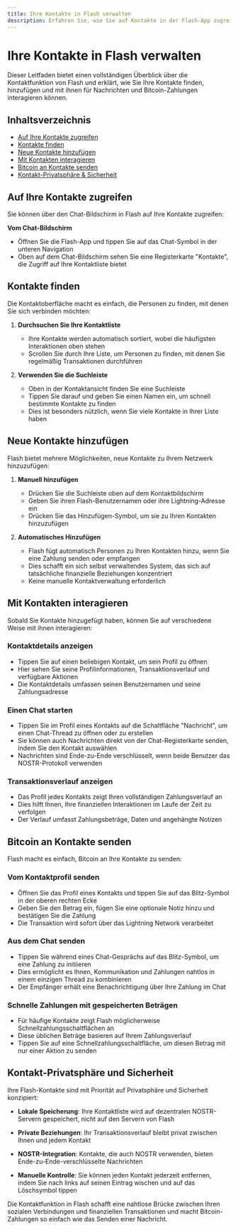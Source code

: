 ```yaml
---
title: Ihre Kontakte in Flash verwalten
description: Erfahren Sie, wie Sie auf Kontakte in der Flash-App zugreifen, sie hinzufügen und mit ihnen interagieren
---
```


# Ihre Kontakte in Flash verwalten

Dieser Leitfaden bietet einen vollständigen Überblick über die Kontaktfunktion von Flash und erklärt, wie Sie Ihre Kontakte finden, hinzufügen und mit ihnen für Nachrichten und Bitcoin-Zahlungen interagieren können.

## Inhaltsverzeichnis

-   [Auf Ihre Kontakte zugreifen](#auf-ihre-kontakte-zugreifen)
-   [Kontakte finden](#kontakte-finden)
-   [Neue Kontakte hinzufügen](#neue-kontakte-hinzufügen)
-   [Mit Kontakten interagieren](#mit-kontakten-interagieren)
-   [Bitcoin an Kontakte senden](#bitcoin-an-kontakte-senden)
-   [Kontakt-Privatsphäre & Sicherheit](#kontakt-privatsphäre-und-sicherheit)

## Auf Ihre Kontakte zugreifen

Sie können über den Chat-Bildschirm in Flash auf Ihre Kontakte zugreifen:

**Vom Chat-Bildschirm**

-   Öffnen Sie die Flash-App und tippen Sie auf das Chat-Symbol in der unteren Navigation
-   Oben auf dem Chat-Bildschirm sehen Sie eine Registerkarte "Kontakte", die Zugriff auf Ihre Kontaktliste bietet

## Kontakte finden

Die Kontaktoberfläche macht es einfach, die Personen zu finden, mit denen Sie sich verbinden möchten:

1. **Durchsuchen Sie Ihre Kontaktliste**

    - Ihre Kontakte werden automatisch sortiert, wobei die häufigsten Interaktionen oben stehen
    - Scrollen Sie durch Ihre Liste, um Personen zu finden, mit denen Sie regelmäßig Transaktionen durchführen

2. **Verwenden Sie die Suchleiste**
    - Oben in der Kontaktansicht finden Sie eine Suchleiste
    - Tippen Sie darauf und geben Sie einen Namen ein, um schnell bestimmte Kontakte zu finden
    - Dies ist besonders nützlich, wenn Sie viele Kontakte in Ihrer Liste haben

## Neue Kontakte hinzufügen

Flash bietet mehrere Möglichkeiten, neue Kontakte zu Ihrem Netzwerk hinzuzufügen:

1. **Manuell hinzufügen**

    - Drücken Sie die Suchleiste oben auf dem Kontaktbildschirm
    - Geben Sie ihren Flash-Benutzernamen oder ihre Lightning-Adresse ein
    - Drücken Sie das Hinzufügen-Symbol, um sie zu Ihren Kontakten hinzuzufügen

2. **Automatisches Hinzufügen**
    - Flash fügt automatisch Personen zu Ihren Kontakten hinzu, wenn Sie eine Zahlung senden oder empfangen
    - Dies schafft ein sich selbst verwaltendes System, das sich auf tatsächliche finanzielle Beziehungen konzentriert
    - Keine manuelle Kontaktverwaltung erforderlich

## Mit Kontakten interagieren

Sobald Sie Kontakte hinzugefügt haben, können Sie auf verschiedene Weise mit ihnen interagieren:

### Kontaktdetails anzeigen

-   Tippen Sie auf einen beliebigen Kontakt, um sein Profil zu öffnen
-   Hier sehen Sie seine Profilinformationen, Transaktionsverlauf und verfügbare Aktionen
-   Die Kontaktdetails umfassen seinen Benutzernamen und seine Zahlungsadresse

### Einen Chat starten

-   Tippen Sie im Profil eines Kontakts auf die Schaltfläche "Nachricht", um einen Chat-Thread zu öffnen oder zu erstellen
-   Sie können auch Nachrichten direkt von der Chat-Registerkarte senden, indem Sie den Kontakt auswählen
-   Nachrichten sind Ende-zu-Ende verschlüsselt, wenn beide Benutzer das NOSTR-Protokoll verwenden

### Transaktionsverlauf anzeigen

-   Das Profil jedes Kontakts zeigt Ihren vollständigen Zahlungsverlauf an
-   Dies hilft Ihnen, Ihre finanziellen Interaktionen im Laufe der Zeit zu verfolgen
-   Der Verlauf umfasst Zahlungsbeträge, Daten und angehängte Notizen

## Bitcoin an Kontakte senden

Flash macht es einfach, Bitcoin an Ihre Kontakte zu senden:

### Vom Kontaktprofil senden

-   Öffnen Sie das Profil eines Kontakts und tippen Sie auf das Blitz-Symbol in der oberen rechten Ecke
-   Geben Sie den Betrag ein, fügen Sie eine optionale Notiz hinzu und bestätigen Sie die Zahlung
-   Die Transaktion wird sofort über das Lightning Network verarbeitet

### Aus dem Chat senden

-   Tippen Sie während eines Chat-Gesprächs auf das Blitz-Symbol, um eine Zahlung zu initiieren
-   Dies ermöglicht es Ihnen, Kommunikation und Zahlungen nahtlos in einem einzigen Thread zu kombinieren
-   Der Empfänger erhält eine Benachrichtigung über Ihre Zahlung im Chat

### Schnelle Zahlungen mit gespeicherten Beträgen

-   Für häufige Kontakte zeigt Flash möglicherweise Schnellzahlungsschaltflächen an
-   Diese üblichen Beträge basieren auf Ihrem Zahlungsverlauf
-   Tippen Sie auf eine Schnellzahlungsschaltfläche, um diesen Betrag mit nur einer Aktion zu senden

## Kontakt-Privatsphäre und Sicherheit

Ihre Flash-Kontakte sind mit Priorität auf Privatsphäre und Sicherheit konzipiert:

-   **Lokale Speicherung**: Ihre Kontaktliste wird auf dezentralen NOSTR-Servern gespeichert, nicht auf den Servern von Flash

-   **Private Beziehungen**: Ihr Transaktionsverlauf bleibt privat zwischen Ihnen und jedem Kontakt

-   **NOSTR-Integration**: Kontakte, die auch NOSTR verwenden, bieten Ende-zu-Ende-verschlüsselte Nachrichten

-   **Manuelle Kontrolle**: Sie können jeden Kontakt jederzeit entfernen, indem Sie nach links auf seinen Eintrag wischen und auf das Löschsymbol tippen

Die Kontaktfunktion in Flash schafft eine nahtlose Brücke zwischen Ihren sozialen Verbindungen und finanziellen Transaktionen und macht Bitcoin-Zahlungen so einfach wie das Senden einer Nachricht.